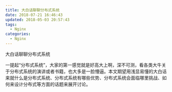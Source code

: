 ```yaml
---
title: 大白话聊聊分布式系统
date: 2018-07-21 16:46:43
updated: 2018-05-03 20:57:43
tags:
  - Nginx
categories: 
  - Nginx
---
```


大白话聊聊分布式系统


一提起“分布式系统”，大家的第一感觉就是好高大上啊，深不可测，看各类大牛关于分布式系统的演讲或者书籍，也大多是一脸懵逼。本文期望用浅显易懂的大白话来就什么是分布式系统、分布式系统有哪些优势、分布式系统会面临哪里挑战、如何来设计分布式等方面的话题来展开讨论。